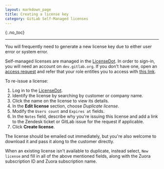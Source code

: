 ```yaml
---
layout: markdown_page
title: Creating a license key
category: GitLab Self-Managed licenses
---
```


{:.no_toc}

----

You will frequently need to generate a new license key due to either user error
or system error.

Self-managed licenses are managed in the [LicenseDot](https://license.gitlab.com).
In order to sign-in, you will need an account on `dev.gitlab.org`. If you don't
have one, open an [access request](https://gitlab.com/gitlab-com/team-member-epics/access-requests/-/issues/new?issuable_template=Individual_Bulk_Access_Request)
and refer that your role entitles you to access with
[this link](https://gitlab.com/gitlab-com/team-member-epics/access-requests/-/blob/master/.gitlab/issue_templates/role_baseline_access_request_tasks/department_customer_support/role_support_engineer.md).

To re-issue a license:

1. Log in to the [LicenseDot](https://license.gitlab.com).
1. Identify the license by searching by customer or company name.
1. Click the name on the license to view its details.
1. In the **Edit license** section, choose _Duplicate license_.
1. Modify the `Users count` and `Expires at` fields.
1. In the `Notes` field, describe why you're issuing this license and add a link
   to the Zendesk ticket or GitLab issue for the request if applicable.
1. Click **Create license**.

The license should be emailed out immediately, but you're also welcome to download it and pass it along to the customer directly.

When an existing license isn't available to duplicate, instead select,
`New license` and fill in all of the above mentioned fields, along with the
Zuora subscription ID and Zuora subscription name.

